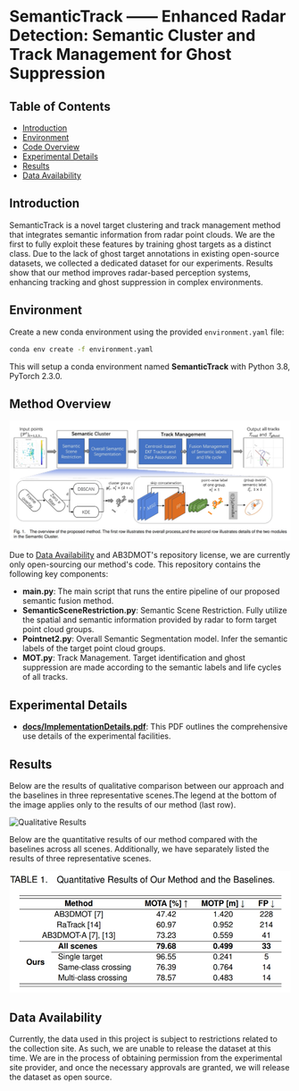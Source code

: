 # SemanticTrack —— Enhanced Radar Detection: Semantic Cluster and Track Management for Ghost Suppression

## Table of Contents
- [Introduction](#introduction)
- [Environment](#Environment)
- [Code Overview](#code-overview)
- [Experimental Details](#experimental-details)
- [Results](#results)
- [Data Availability](#data-availability)

## Introduction
SemanticTrack is a novel target clustering and track management method that integrates semantic information from radar point clouds. We are the first to fully exploit these features by training ghost targets as a distinct class. Due to the lack of ghost target annotations in existing open-source datasets, we collected a dedicated dataset for our experiments. Results show that our method improves radar-based perception systems, enhancing tracking and ghost suppression in complex environments.

## Environment

Create a new conda environment using the provided `environment.yaml` file:

```bash
conda env create -f environment.yaml
```
This will setup a conda environment named **SemanticTrack** with Python 3.8, PyTorch 2.3.0.

## Method Overview

![The system pipeline](docs/pipeline.png)

Due to [Data Availability](#data-availability) and AB3DMOT's repository license, we are currently only open-sourcing our method's code.
This repository contains the following key components:

- **main.py**: The main script that runs the entire pipeline of our proposed semantic fusion method.
- **SemanticSceneRestriction.py**: Semantic Scene Restriction. Fully utilize the spatial and semantic information provided by radar to form target point cloud groups.
- **Pointnet2.py**: Overall Semantic Segmentation model. Infer the semantic labels of the target point cloud groups.
- **MOT.py**: Track Management. Target identification and ghost suppression are made according to the semantic labels and life cycles of all tracks.

## Experimental Details

- **[docs/ImplementationDetails.pdf](docs/ImplementationDetails.pdf)**: This PDF outlines the comprehensive use details of the experimental facilities.

## Results
Below are the results of qualitative comparison between our approach and the baselines in three representative scenes.The legend at the bottom of the image applies only to the results of our method (last row).

![Qualitative Results](docs/results.png)

Below are the quantitative results of our method compared with the baselines across all scenes. Additionally, we have separately listed the results of three representative scenes.

![Quantitative Results](docs/QuantitativeResults.png)



## Data Availability

Currently, the data used in this project is subject to restrictions related to the collection site. As such, we are unable to release the dataset at this time. We are in the process of obtaining permission from the experimental site provider, and once the necessary approvals are granted, we will release the dataset as open source. 


